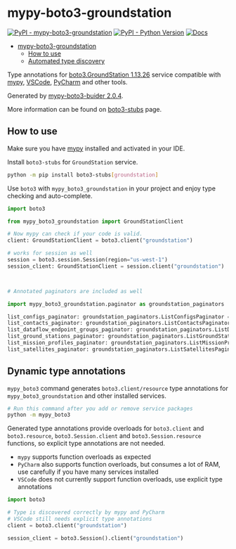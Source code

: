 # mypy-boto3-groundstation

[![PyPI - mypy-boto3-groundstation](https://img.shields.io/pypi/v/mypy-boto3-groundstation.svg?color=blue)](https://pypi.org/project/mypy-boto3-groundstation)
[![PyPI - Python Version](https://img.shields.io/pypi/pyversions/mypy-boto3-groundstation.svg?color=blue)](https://pypi.org/project/mypy-boto3-groundstation)
[![Docs](https://img.shields.io/readthedocs/mypy-boto3-builder.svg?color=blue)](https://mypy-boto3-builder.readthedocs.io/)

- [mypy-boto3-groundstation](#mypy-boto3-groundstation)
  - [How to use](#how-to-use)
  - [Automated type discovery](#automated-type-discovery)

Type annotations for
[boto3.GroundStation 1.13.26](https://boto3.amazonaws.com/v1/documentation/api/1.13.26/reference/services/groundstation.html#GroundStation) service
compatible with [mypy](https://github.com/python/mypy), [VSCode](https://code.visualstudio.com/),
[PyCharm](https://www.jetbrains.com/pycharm/) and other tools.

Generated by [mypy-boto3-buider 2.0.4](https://github.com/vemel/mypy_boto3_builder).

More information can be found on [boto3-stubs](https://pypi.org/project/boto3-stubs/) page.

## How to use

Make sure you have [mypy](https://github.com/python/mypy) installed and activated in your IDE.

Install `boto3-stubs` for `GroundStation` service.

```bash
python -m pip install boto3-stubs[groundstation]
```

Use `boto3` with `mypy_boto3_groundstation` in your project and enjoy type checking and auto-complete.

```python
import boto3

from mypy_boto3_groundstation import GroundStationClient

# Now mypy can check if your code is valid.
client: GroundStationClient = boto3.client("groundstation")

# works for session as well
session = boto3.session.Session(region="us-west-1")
session_client: GroundStationClient = session.client("groundstation")



# Annotated paginators are included as well

import mypy_boto3_groundstation.paginator as groundstation_paginators

list_configs_paginator: groundstation_paginators.ListConfigsPaginator = client.get_paginator("list_configs")
list_contacts_paginator: groundstation_paginators.ListContactsPaginator = client.get_paginator("list_contacts")
list_dataflow_endpoint_groups_paginator: groundstation_paginators.ListDataflowEndpointGroupsPaginator = client.get_paginator("list_dataflow_endpoint_groups")
list_ground_stations_paginator: groundstation_paginators.ListGroundStationsPaginator = client.get_paginator("list_ground_stations")
list_mission_profiles_paginator: groundstation_paginators.ListMissionProfilesPaginator = client.get_paginator("list_mission_profiles")
list_satellites_paginator: groundstation_paginators.ListSatellitesPaginator = client.get_paginator("list_satellites")
```

## Dynamic type annotations

`mypy_boto3` command generates `boto3.client/resource` type annotations for
`mypy_boto3_groundstation` and other installed services.

```bash
# Run this command after you add or remove service packages
python -m mypy_boto3
```

Generated type annotations provide overloads for `boto3.client` and `boto3.resource`,
`boto3.Session.client` and `boto3.Session.resource` functions,
so explicit type annotations are not needed.

- `mypy` supports function overloads as expected
- `PyCharm` also supports function overloads, but consumes a lot of RAM, use carefully if you have many services installed
- `VSCode` does not currently support function overloads, use explicit type annotations

```python
import boto3

# Type is discovered correctly by mypy and PyCharm
# VSCode still needs explicit type annotations
client = boto3.client("groundstation")

session_client = boto3.Session().client("groundstation")
```